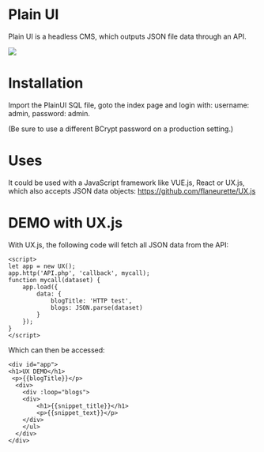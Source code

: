 # Plain UI
Plain UI is a headless CMS, which outputs JSON file data through an API.

<img src="https://github.com/flaneurette/Plain-UI/blob/main/assets/demo.png" />

# Installation

Import the PlainUI SQL file, goto the index page and login with: username: admin, password: admin. 

(Be sure to use a different BCrypt password on a production setting.)

# Uses
It could be used with a JavaScript framework like VUE.js, React or UX.js, which also accepts JSON data objects:
https://github.com/flaneurette/UX.js

# DEMO with UX.js
With UX.js, the following code will fetch all JSON data from the API:

	<script>
	let app = new UX();
	app.http('API.php', 'callback', mycall);
	function mycall(dataset) {
		app.load({
			data: {
				blogTitle: 'HTTP test',
				blogs: JSON.parse(dataset)
			}
		});
	}
	</script>

Which can then be accessed:
```
<div id="app">
<h1>UX DEMO</h1>
 <p>{{blogTitle}}</p>
  <div>
    <div :loop="blogs">
	<div>
		<h1>{{snippet_title}}</h1>
		<p>{{snippet_text}}</p>
	</div>
    </ul>
  </div>
</div>
```
